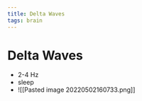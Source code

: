 ```yaml
---
title: Delta Waves
tags: brain
---
```


# Delta Waves
- 2-4 Hz 
- sleep
- ![[Pasted image 20220502160733.png]]


















